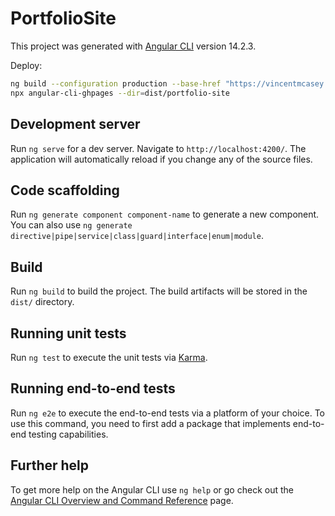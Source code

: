 # PortfolioSite

This project was generated with [Angular CLI](https://github.com/angular/angular-cli) version 14.2.3.

<!-- To deploy run `ng deploy --base-href=https://vincentmcasey.com` -->

Deploy:

```bash
ng build --configuration production --base-href "https://vincentmcasey.com"
npx angular-cli-ghpages --dir=dist/portfolio-site
```


## Development server

Run `ng serve` for a dev server. Navigate to `http://localhost:4200/`. The application will automatically reload if you change any of the source files.

## Code scaffolding

Run `ng generate component component-name` to generate a new component. You can also use `ng generate directive|pipe|service|class|guard|interface|enum|module`.

## Build

Run `ng build` to build the project. The build artifacts will be stored in the `dist/` directory.

## Running unit tests

Run `ng test` to execute the unit tests via [Karma](https://karma-runner.github.io).

## Running end-to-end tests

Run `ng e2e` to execute the end-to-end tests via a platform of your choice. To use this command, you need to first add a package that implements end-to-end testing capabilities.

## Further help

To get more help on the Angular CLI use `ng help` or go check out the [Angular CLI Overview and Command Reference](https://angular.io/cli) page.
